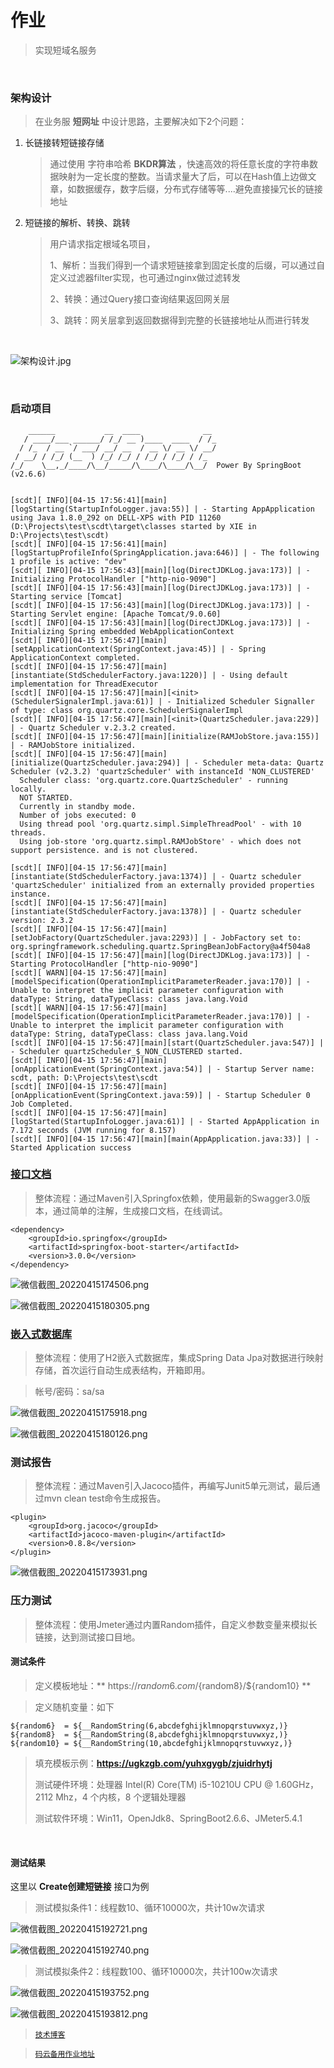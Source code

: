 # 作业

> 实现短域名服务

<br/>

### 架构设计

> 在业务服 **短网址** 中设计思路，主要解决如下2个问题：

1. 长链接转短链接存储
   > 通过使用 字符串哈希 **BKDR算法** ，快速高效的将任意长度的字符串数据映射为一定长度的整数。当请求量大了后，可以在Hash值上边做文章，如数据缓存，数字后缀，分布式存储等等....避免直接操冗长的链接地址
2. 短链接的解析、转换、跳转
   > 用户请求指定根域名项目，
   > 
   > 1、解析：当我们得到一个请求短链接拿到固定长度的后缀，可以通过自定义过滤器filter实现，也可通过nginx做过滤转发
   > 
   > 2、转换：通过Query接口查询结果返回网关层
   > 
   > 3、跳转：网关层拿到返回数据得到完整的长链接地址从而进行转发
   
   <br/>

![架构设计.jpg](images/架构设计.png)

<br/>

### 启动项目

```
    ______           __  ____              __ 
   / ____/___ ______/ /_/ __ )____  ____  / /_
  / /_  / __ `/ ___/ __/ __  / __ \/ __ \/ __/
 / __/ / /_/ (__  ) /_/ /_/ / /_/ / /_/ / /_  
/_/    \__,_/____/\__/_____/\____/\____/\__/  Power By SpringBoot (v2.6.6) 


[scdt][ INFO][04-15 17:56:41][main][logStarting(StartupInfoLogger.java:55)] | - Starting AppApplication using Java 1.8.0_292 on DELL-XPS with PID 11260 (D:\Projects\test\scdt\target\classes started by XIE in D:\Projects\test\scdt)
[scdt][ INFO][04-15 17:56:41][main][logStartupProfileInfo(SpringApplication.java:646)] | - The following 1 profile is active: "dev"
[scdt][ INFO][04-15 17:56:43][main][log(DirectJDKLog.java:173)] | - Initializing ProtocolHandler ["http-nio-9090"]
[scdt][ INFO][04-15 17:56:43][main][log(DirectJDKLog.java:173)] | - Starting service [Tomcat]
[scdt][ INFO][04-15 17:56:43][main][log(DirectJDKLog.java:173)] | - Starting Servlet engine: [Apache Tomcat/9.0.60]
[scdt][ INFO][04-15 17:56:43][main][log(DirectJDKLog.java:173)] | - Initializing Spring embedded WebApplicationContext
[scdt][ INFO][04-15 17:56:47][main][setApplicationContext(SpringContext.java:45)] | - Spring ApplicationContext completed.
[scdt][ INFO][04-15 17:56:47][main][instantiate(StdSchedulerFactory.java:1220)] | - Using default implementation for ThreadExecutor
[scdt][ INFO][04-15 17:56:47][main][<init>(SchedulerSignalerImpl.java:61)] | - Initialized Scheduler Signaller of type: class org.quartz.core.SchedulerSignalerImpl
[scdt][ INFO][04-15 17:56:47][main][<init>(QuartzScheduler.java:229)] | - Quartz Scheduler v.2.3.2 created.
[scdt][ INFO][04-15 17:56:47][main][initialize(RAMJobStore.java:155)] | - RAMJobStore initialized.
[scdt][ INFO][04-15 17:56:47][main][initialize(QuartzScheduler.java:294)] | - Scheduler meta-data: Quartz Scheduler (v2.3.2) 'quartzScheduler' with instanceId 'NON_CLUSTERED'
  Scheduler class: 'org.quartz.core.QuartzScheduler' - running locally.
  NOT STARTED.
  Currently in standby mode.
  Number of jobs executed: 0
  Using thread pool 'org.quartz.simpl.SimpleThreadPool' - with 10 threads.
  Using job-store 'org.quartz.simpl.RAMJobStore' - which does not support persistence. and is not clustered.

[scdt][ INFO][04-15 17:56:47][main][instantiate(StdSchedulerFactory.java:1374)] | - Quartz scheduler 'quartzScheduler' initialized from an externally provided properties instance.
[scdt][ INFO][04-15 17:56:47][main][instantiate(StdSchedulerFactory.java:1378)] | - Quartz scheduler version: 2.3.2
[scdt][ INFO][04-15 17:56:47][main][setJobFactory(QuartzScheduler.java:2293)] | - JobFactory set to: org.springframework.scheduling.quartz.SpringBeanJobFactory@a4f504a8
[scdt][ INFO][04-15 17:56:47][main][log(DirectJDKLog.java:173)] | - Starting ProtocolHandler ["http-nio-9090"]
[scdt][ WARN][04-15 17:56:47][main][modelSpecification(OperationImplicitParameterReader.java:170)] | - Unable to interpret the implicit parameter configuration with dataType: String, dataTypeClass: class java.lang.Void
[scdt][ WARN][04-15 17:56:47][main][modelSpecification(OperationImplicitParameterReader.java:170)] | - Unable to interpret the implicit parameter configuration with dataType: String, dataTypeClass: class java.lang.Void
[scdt][ INFO][04-15 17:56:47][main][start(QuartzScheduler.java:547)] | - Scheduler quartzScheduler_$_NON_CLUSTERED started.
[scdt][ INFO][04-15 17:56:47][main][onApplicationEvent(SpringContext.java:54)] | - Startup Server name: scdt, path: D:\Projects\test\scdt
[scdt][ INFO][04-15 17:56:47][main][onApplicationEvent(SpringContext.java:59)] | - Startup Scheduler 0 Job Completed.
[scdt][ INFO][04-15 17:56:47][main][logStarted(StartupInfoLogger.java:61)] | - Started AppApplication in 7.172 seconds (JVM running for 8.157)
[scdt][ INFO][04-15 17:56:47][main][main(AppApplication.java:33)] | - Started Application success
```

### [接口文档](http://127.0.0.1:9090/swagger-ui/index.html)

> 整体流程：通过Maven引入Springfox依赖，使用最新的Swagger3.0版本，通过简单的注解，生成接口文档，在线调试。

```
<dependency>
    <groupId>io.springfox</groupId>
    <artifactId>springfox-boot-starter</artifactId>
    <version>3.0.0</version>
</dependency>
```

![微信截图_20220415174506.png](images/微信截图_20220415174506.png)

![微信截图_20220415180305.png](images/微信截图_20220415180305.png)

### [嵌入式数据库](http://127.0.0.1:9090/h2)

> 整体流程：使用了H2嵌入式数据库，集成Spring Data Jpa对数据进行映射存储，首次运行自动生成表结构，开箱即用。

> 帐号/密码：sa/sa

![微信截图_20220415175918.png](images/微信截图_20220415175918.png)

![微信截图_20220415180126.png](images/微信截图_20220415180126.png)

### 测试报告

> 整体流程：通过Maven引入Jacoco插件，再编写Junit5单元测试，最后通过mvn clean test命令生成报告。

```
<plugin>
    <groupId>org.jacoco</groupId>
    <artifactId>jacoco-maven-plugin</artifactId>
    <version>0.8.8</version>
</plugin>
```

![微信截图_20220415173931.png](images/微信截图_20220415173931.png)

### 压力测试

> 整体流程：使用Jmeter通过内置Random插件，自定义参数变量来模拟长链接，达到测试接口目地。

#### 测试条件

> 定义模板地址：** https://${random6}.com/${random8}/${random10} **

> 定义随机变量：如下

```
${random6}  = ${__RandomString(6,abcdefghijklmnopqrstuvwxyz,)}
${random8}  = ${__RandomString(8,abcdefghijklmnopqrstuvwxyz,)}
${random10} = ${__RandomString(10,abcdefghijklmnopqrstuvwxyz,)}
```

> 填充模板示例：**https://ugkzgb.com/yuhxgygb/zjuidrhytj**
> 
> 测试硬件环境：处理器  Intel(R) Core(TM) i5-10210U CPU @ 1.60GHz，2112 Mhz，4 个内核，8 个逻辑处理器
> 
> 测试软件环境：Win11，OpenJdk8、SpringBoot2.6.6、JMeter5.4.1

<br/>

#### 测试结果

这里以 **Create创建短链接** 接口为例

> 测试模拟条件1：线程数10、循环10000次，共计10w次请求

![微信截图_20220415192721.png](images/微信截图_20220415192721.png)

![微信截图_20220415192740.png](images/微信截图_20220415192740.png)

> 测试模拟条件2：线程数100、循环10000次，共计100w次请求

![微信截图_20220415193752.png](images/微信截图_20220415193752.png)

![微信截图_20220415193812.png](images/微信截图_20220415193812.png)

> [`技术博客`](http://go168.xyz/)

> [`码云备用作业地址`](https://gitee.com/xiesixian/interview-assignments/tree/master/java)
